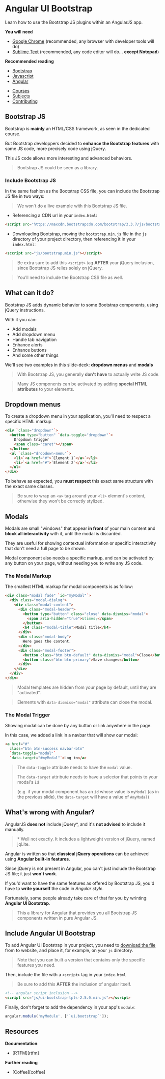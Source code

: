 # Angular UI Bootstrap

Learn how to use the Bootstrap JS plugins within an AngularJS app.

<!-- slide-include ../../BANNER.md -->

**You will need**

* [Google Chrome][chrome] (recommended, any browser with developer tools will do)
* [Sublime Text][sublime] (recommended, any code editor will do... **except Notepad**)

**Recommended reading**

* [Bootstrap][bootstrap]
* [Javascript][js]
* [Angular][ng]

<!-- START doctoc generated TOC please keep comment here to allow auto update -->
<!-- DON'T EDIT THIS SECTION, INSTEAD RE-RUN doctoc TO UPDATE -->


- [Courses](#courses)
- [Subjects](#subjects)
- [Contributing](#contributing)

<!-- END doctoc generated TOC please keep comment here to allow auto update -->

## Bootstrap JS

Bootstrap is **mainly** an HTML/CSS framework, as seen in the dedicated course.

But Bootstrap developpers decided to **enhance the Bootstrap features** with some JS code, more precisely code using jQuery.

This JS code allows more interesting and advanced behaviors.

> Bootstrap JS could be seen as a library.

### Include Bootstrap JS

In the same fashion as the Bootstrap CSS file, you can include the Bootstrap JS file in two ways:

> We won't do a live example with this Bootstrap JS file.

* Referencing a CDN url in your `index.html`:
```html
<script src="https://maxcdn.bootstrapcdn.com/bootstrap/3.3.7/js/bootstrap.min.js" integrity="sha384-Tc5IQib027qvyjSMfHjOMaLkfuWVxZxUPnCJA7l2mCWNIpG9mGCD8wGNIcPD7Txa" crossorigin="anonymous"></script>
```

* Downloading Bootstrap, moving the `bootstrap.min.js` file in the `js` directory of your project directory, then referencing it in your `index.html`:
```html
<sccript src="js/bootstrap.min.js"></script>
```

> Be extra sure to add this `<script>` tag **AFTER** your jQuery inclusion, since Bootstrap JS relies solely on jQuery.

> You'll need to include the Bootstrap CSS file as well.

## What can it do?

Bootstrap JS adds dynamic behavior to some Bootstrap components, using jQuery instructions.

With it you can:
* Add modals
* Add dropdown menu
* Handle tab navigation
* Enhance alerts
* Enhance buttons
* And some other things

We'll see two examples in this slide-deck: **dropdown menus** and **modals**

> With Bootstrap JS, you generally **don't have** to actually write JS code.

> Many JS components can be activated by adding **special HTML attributes** to your elements.

## Dropdown menus

To create a dropdown menu in your application, you'll need to respect a specific HTML markup:

```html
<div `class="dropdown"`>
  <button type="button" `data-toggle="dropdown"`>
    Dropdown trigger
    <span class="caret"></span>
  </button>
  <ul `class="dropdown-menu"`>
    <li>`<a href="#">`Element 1`</a>`</li>
    <li>`<a href="#">`Element 2`</a>`</li>
  </ul>
</div>
```
To behave as expected, you **must respect** this exact same structure with the exact same classes.

> Be sure to wrap an `<a>` tag around your `<li>` element's content, otherwise they won't be correctly stylized.

## Modals

Modals are small "windows" that appear **in front** of your main content and **block all interactivity** with it, until the modal is discarded.

They are useful for showing contextual information or specific interactivity that don't need a full page to be shown.

Modal component also needs a specific markup, and can be activated by any button on your page, without needing you to write any JS code.

### The Modal Markup

The smallest HTML markup for modal components is as follow:

```html
<div class="modal fade" `id="myModal"`>
  <div class="modal-dialog">
    <div class="modal-content">
      <div class="modal-header">
        <button type="button" class="close" data-dismiss="modal">
          <span aria-hidden="true">&times;</span>
        </button>
        <h4 class="modal-title">Modal title</h4>
      </div>
      <div class="modal-body">
        Here goes the content.
      </div>
      <div class="modal-footer">
        <button class="btn btn-default" data-dismiss="modal">Close</button>
        <button class="btn btn-primary">Save changes</button>
      </div>
    </div>
  </div>
</div>
```
> Modal templates are hidden from your page by default, until they are "activated".

> Elements with `data-dismiss="modal"` attribute can close the modal.

### The Modal Trigger

Showing modal can be done by any button or link anywhere in the page.

In this case, we added a link in a navbar that will show our modal:

```html
<a href="#"
  class="btn btn-success navbar-btn"
  `data-toggle="modal"`
  `data-target="#myModal"`>Log in</a>
```
> The `data-toggle` attribute needs to have the `modal` value.
> 
> The `data-target` attribute needs to have a selector that points to your modal's `id`
> 
> (e.g. if your modal component has an `id` whose value is `myModal` (as in the previous slide), the `data-target` will have a value of `#myModal`)

## What's wrong with Angular?

AngularJS **does not** include jQuery*, and it's **not advised** to include it manually.

> \* Well not exactly. It includes a lightweight version of jQuery, named jqLite.

Angular is written so that **classical jQuery operations** can be achieved using **Angular built-in features**.

Since jQuery is not present in Angular, you can't just include the Bootstrap JS file; it just **won't work**.

If you'd want to have the same features as offered by Bootstrap JS, you'd have to **write yourself** the code in *Angular style*.

Fortunately, some people already take care of that for you by wrinting **Angular UI Bootstrap**.

> This a library for Angular that provides you all Bootstrap JS components written in pure Angular JS.

## Include Angular UI Bootstrap

To add Angular UI Bootstrap in your project, you need to [download the file][auib] from to website, and place it, for example, on your `js` directory.

> Note that you can built a version that contains only the specific features you need.

Then, include the file with a `<script>` tag in your `index.html`

> Be sure to add this **AFTER** the inclusion of angular itself.

```html
<!-- angular script inclusion -->
<script src="js/ui-bootstrap-tpls-2.5.0.min.js"></script>
```

Finally, don't forget to add the dependency in your app's `module`:

```js
angular.module('myModule', ['`ui.bootstrap`']);
```

## Resources

**Documentation**

* [RTFM][rtfm]

**Further reading**

* [Coffee][coffee]

[js]: ../js
[bootstrap]: ../bootstrap
[ng]: ../angular
[git]: ../git/
[chrome]: https://www.google.com/chrome/
[sublime]: https://www.sublimetext.com/
[auib]: https://angular-ui.github.io/bootstrap/
